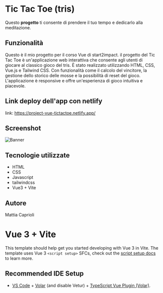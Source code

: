 # Tic Tac Toe (tris)

Questo **progetto** ti consente di prendere il tuo tempo e dedicarlo alla meditazione.

## Funzionalità

Questo è il mio progetto per il corso Vue di start2impact. 
il progetto del Tic Tac Toe è un'applicazione web interattiva che consente agli utenti di giocare al classico gioco del tris. È stato realizzato utilizzando HTML, CSS, Vue.js e Tailwind CSS. Con funzionalità come il calcolo del vincitore, la gestione dello storico delle mosse e la possibilità di reset del gioco. L'applicazione è responsive e offre un'esperienza di gioco intuitiva e piacevole.

## Link deploy dell'app con netlify

link: https://project-vue-tictactoe.netlify.app/

## Screenshot

![Banner](https://github.com/mattiacaprioli/TicTacToe-Tris-Vue/blob/main/src/assets/Screenshot.png)

## Tecnologie utilizzate

- HTML
- CSS
- Javascript
- tailwindcss
- Vue3 + Vite

## Autore

Mattia Caprioli

# Vue 3 + Vite

This template should help get you started developing with Vue 3 in Vite. The template uses Vue 3 `<script setup>` SFCs, check out the [script setup docs](https://v3.vuejs.org/api/sfc-script-setup.html#sfc-script-setup) to learn more.

## Recommended IDE Setup

- [VS Code](https://code.visualstudio.com/) + [Volar](https://marketplace.visualstudio.com/items?itemName=Vue.volar) (and disable Vetur) + [TypeScript Vue Plugin (Volar)](https://marketplace.visualstudio.com/items?itemName=Vue.vscode-typescript-vue-plugin).


